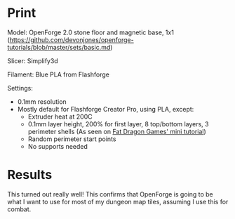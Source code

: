 # Print

Model: OpenForge 2.0 stone floor and magnetic base, 1x1 (https://github.com/devonjones/openforge-tutorials/blob/master/sets/basic.md)

Slicer: Simplify3d

Filament: Blue PLA from Flashforge

Settings:
- 0.1mm resolution
- Mostly default for Flashforge Creator Pro, using PLA, except:
    - Extruder heat at 200C
    - 0.1mm layer height, 200% for first layer, 8 top/bottom layers, 3 perimeter shells (As seen on [Fat Dragon Games' mini tutorial](https://www.youtube.com/watch?time_continue=716&v=AqEWl51s9Rw&feature=emb_logo))
    - Random perimeter start points
    - No supports needed

# Results

This turned out really well! This confirms that OpenForge is going to be what I want to use for most of my dungeon map tiles, assuming I use this for combat.

